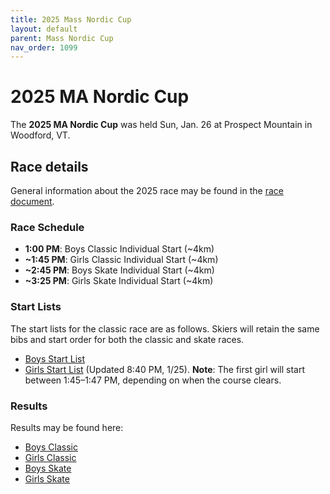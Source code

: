 ```yaml
---
title: 2025 Mass Nordic Cup
layout: default
parent: Mass Nordic Cup
nav_order: 1099
---
```


# 2025 MA Nordic Cup

The **2025 MA Nordic Cup** was held Sun, Jan. 26 at Prospect Mountain in Woodford, VT.

## Race details

General information about the 2025 race may be found in the [race document](https://docs.google.com/document/d/1NCbc5PkPhe5QUGVKvscRXiIr5_0wUNi8QKjOUpXQrVQ/edit?tab=t.0).

### Race Schedule

- **1:00 PM**: Boys Classic Individual Start (~4km)  
- **~1:45 PM**: Girls Classic Individual Start (~4km)  
- **~2:45 PM**: Boys Skate Individual Start (~4km)  
- **~3:25 PM**: Girls Skate Individual Start (~4km)  

### Start Lists

The start lists for the classic race are as follows. Skiers will retain the same bibs and start order for both the classic and skate races.
- [Boys Start List](https://drive.google.com/file/d/19u8-S5M1Caey5CVTQeLTKOVdKXkv_kKK/view?usp=drive_link)
- [Girls Start List](https://drive.google.com/file/d/1zUoGDYEi6tRiszjOK2duI-IuDdRVBX8q/view?usp=drive_link) (Updated 8:40 PM, 1/25). **Note**: The first girl will start between 1:45–1:47 PM, depending on when the course clears.

### Results

Results may be found here:
- [Boys Classic](https://drive.google.com/file/d/1Dw3dCzvjstyjGSGYrj2ws-1ekFVZPe0L/view?usp=drive_link)
- [Girls Classic](https://drive.google.com/file/d/1K19mNYjwlaETcmDu7PpVk1H91y_AqZe1/view?usp=drive_link)
- [Boys Skate](https://drive.google.com/file/d/1-nkKGrs8WcJSYnEoETTZH0CCPg7iXJHh/view?usp=drive_link)
- [Girls Skate](https://drive.google.com/file/d/1mJRGiFAevZliXrq4nUxeqer_RubzwU7X/view?usp=drive_link)
